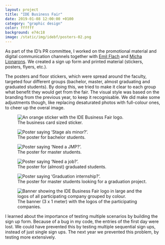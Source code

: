 ```yaml
---
layout: project
title: "IDE Business Fair"
date: 2019-01-08 12:00:00 +0100
category: "graphic design"
color: ffffff
background: e74c18
image: /static/img/idebf/posters-02.png
---
```


As part of the ID’s PR committee, I worked on the promotional material and digital communication channels together with [Emil Flach](http://emilflach.com/) and [Micha Lionarons](https://linkedin.com/in/michalionarons). We created a sign up form and printed material (stickers, posters, flyers, etc.).

The posters and floor stickers, which were spread around the faculty, targeted four different groups (bachelor, master, almost graduating and graduated students). By doing this, we tried to make it clear to each group what benefit they would get from the fair. The visual style was based on the branding from the previous year, to keep it recognisable. We did make some adjustments though, like replacing desaturated photos with full-colour ones, to cheer up the overal image.


<div class="project__picture-group">

<figure class="project__picture">
  <img class="project__image" alt="An orange sticker with the IDE Business Fair logo."
    srcset="/static/img/idebf/sticker.png 1x,
      /static/img/idebf/sticker.png 2x"
    src="/static/img/idebf/sticker.png">
  <figcaption class="project__caption">
    The business card sized sticker.
  </figcaption>
</figure>

  <figure class="project__picture">
    <img class="project__image" alt="Poster saying ‘Stage als minor?’."
      srcset="/static/img/idebf/posters-01.png 1x,
        /static/img/idebf/posters-01.png 2x"
      src="/static/img/idebf/posters-01.png">
    <figcaption class="project__caption">
      The poster for bachelor students.
    </figcaption>
  </figure>

  <figure class="project__picture">
    <img class="project__image" alt="Poster saying ‘Need a JMP?’."
      srcset="/static/img/idebf/posters-02.png 1x,
        /static/img/idebf/posters-02.png 2x"
      src="/static/img/idebf/posters-02.png">
    <figcaption class="project__caption">
      The poster for master students.
    </figcaption>
  </figure>

  <figure class="project__picture">
    <img class="project__image" alt="Poster saying ‘Need a job?’."
      srcset="/static/img/idebf/posters-03.png 1x,
        /static/img/idebf/posters-03.png 2x"
      src="/static/img/idebf/posters-03.png">
    <figcaption class="project__caption">
      The poster for (almost) graduated students.
    </figcaption>
  </figure>

  <figure class="project__picture">
    <img class="project__image" alt="Poster saying ‘Graduation internship?’."
      srcset="/static/img/idebf/posters-04.png 1x,
        /static/img/idebf/posters-04.png 2x"
      src="/static/img/idebf/posters-04.png">
    <figcaption class="project__caption">
      The poster for master students looking for a graduation project.
    </figcaption>
  </figure>

  <figure class="project__picture">
    <img class="project__image" alt="Banner showing the IDE Business Fair logo in large and the logos of all participating company grouped by colour."
      srcset="/static/img/idebf/logobanner.png 1x,
        /static/img/idebf/logobanner@2x.png 2x"
      src="/static/img/idebf/logobanner.png">
    <figcaption class="project__caption">
      The banner (3 x 1 meter) with the logos of the participating companies.
    </figcaption>
  </figure>

</div>


I learned about the importance of testing multiple scenarios by building the sign up form. Because of a bug in my code, the entries of the first day were lost. We could have prevented this by testing multiple sequential sign ups, instead of just single sign ups. The next year we prevented this problem, by testing more extensively.
